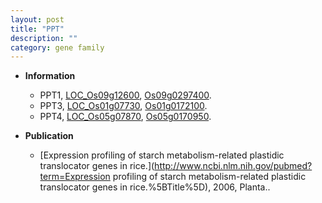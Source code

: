```yaml
---
layout: post
title: "PPT"
description: ""
category: gene family
---
```


* **Information**  
    + PPT1, [LOC_Os09g12600](http://rice.plantbiology.msu.edu/cgi-bin/ORF_infopage.cgi?orf=LOC_Os09g12600), [Os09g0297400](http://rapdb.dna.affrc.go.jp/viewer/gbrowse_details/irgsp1?name=Os09g0297400).
    + PPT3, [LOC_Os01g07730](http://rice.plantbiology.msu.edu/cgi-bin/ORF_infopage.cgi?orf=LOC_Os01g07730), [Os01g0172100](http://rapdb.dna.affrc.go.jp/viewer/gbrowse_details/irgsp1?name=Os01g0172100).
    + PPT4, [LOC_Os05g07870](http://rice.plantbiology.msu.edu/cgi-bin/ORF_infopage.cgi?orf=LOC_Os05g07870), [Os05g0170950](http://rapdb.dna.affrc.go.jp/viewer/gbrowse_details/irgsp1?name=Os05g0170950).

* **Publication**  
    + [Expression profiling of starch metabolism-related plastidic translocator genes in rice.](http://www.ncbi.nlm.nih.gov/pubmed?term=Expression profiling of starch metabolism-related plastidic translocator genes in rice.%5BTitle%5D), 2006, Planta..


